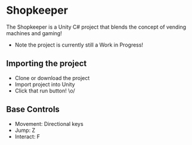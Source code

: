 # Shopkeeper
The Shopkeeper is a Unity C# project that blends the concept of vending machines and gaming!
  - Note the project is currently still a Work in Progress!

## Importing the project
  - Clone or download the project
  - Import project into Unity
  - Click that run button! \o/

## Base Controls
  - Movement: Directional keys
  - Jump: Z
  - Interact: F
